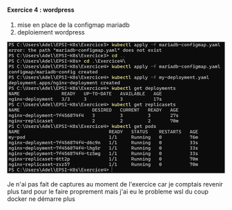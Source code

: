 #### Exercice 4 : wordpress

1. mise en place de la configmap mariadb
2. deploiement wordpress


![img_1.png](img_1.png)

Je n'ai pas fait de captures au moment de l'exercice 
car je comptais revenir plus tard pour le faire proprement 
mais j'ai eu le probleme wsl du coup docker ne démarre plus


